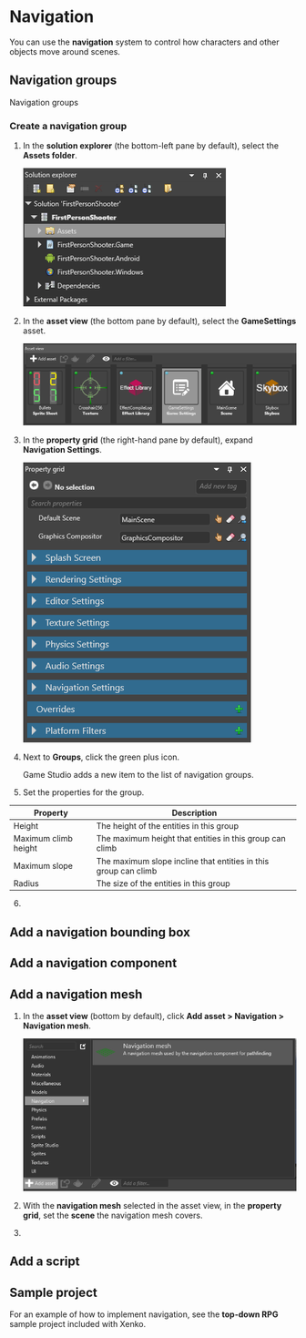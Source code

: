 # Navigation

You can use the **navigation** system to control how characters and other objects move around scenes.

## Navigation groups

Navigation groups

### Create a navigation group

1. In the **solution explorer** (the bottom-left pane by default), select the **Assets folder**.

    ![Select Assets folder asset](media/select-asset-folder.png)

2. In the **asset view** (the bottom pane by default), select the **GameSettings** asset.

    ![Select Game Settings asset](media/select-game-settings-asset.png)

3. In the **property grid** (the right-hand pane by default), expand **Navigation Settings**.

   ![Game settings](media/game-settings.png)

4. Next to **Groups**, click the green plus icon.

    Game Studio adds a new item to the list of navigation groups.

5. Set the properties for the group.

| Property             | Description
|----------------------|------------
| Height               | The height of the entities in this group
| Maximum climb height | The maximum height that entities in this group can climb
| Maximum slope        | The maximum slope incline that entities in this group can climb
| Radius               | The size of the entities in this group

6. 

## Add a navigation bounding box



## Add a navigation component



## Add a navigation mesh

1. In the **asset view** (bottom by default), click **Add asset > Navigation > Navigation mesh**.

    ![Select Game Settings asset](media/add-navigation-mesh.png)

2. With the **navigation mesh** selected in the asset view, in the **property grid**, set the **scene** the navigation mesh covers.

3. 



## Add a script



## Sample project

For an example of how to implement navigation, see the **top-down RPG** sample project included with Xenko.